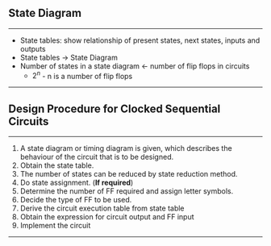 ## State Diagram
---
- State tables: show relationship of present states, next states, inputs and outputs
- State tables $\rightarrow$ State Diagram
- Number of states in a state diagram $\leftarrow$ number of flip flops in circuits
    - $2^n$ - n is a number of flip flops
---

## Design Procedure for Clocked Sequential Circuits

---

1. A state diagram or timing diagram is given, which describes the behaviour of the circuit that is to be designed.
2. Obtain the state table.
3. The number of states can be reduced by state reduction method.
4. Do state assignment. (**If required**)
5. Determine the number of FF required and assign letter symbols.
6. Decide the type of FF to be used.
7. Derive the circuit execution table from state table
8. Obtain the expression for circuit output and FF input
9. Implement the circuit

---
